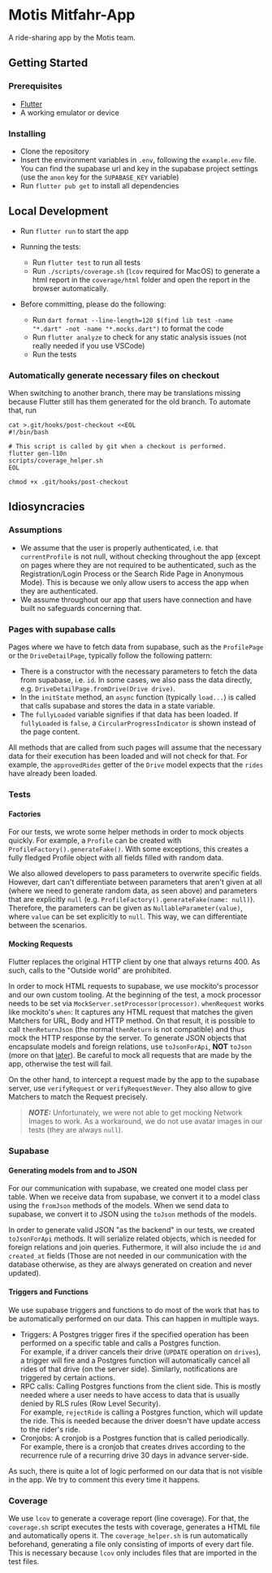 # Motis Mitfahr-App

A ride-sharing app by the Motis team.

## Getting Started

### Prerequisites

- [Flutter](https://flutter.dev/docs/get-started/install)
- A working emulator or device

### Installing

- Clone the repository
- Insert the environment variables in `.env`, following the `example.env` file. You can find the supabase url and key in the supabase project settings (use the `anon` key for the `SUPABASE_KEY` variable)
- Run `flutter pub get` to install all dependencies

## Local Development

- Run `flutter run` to start the app

- Running the tests:
  - Run `flutter test` to run all tests
  - Run `./scripts/coverage.sh` (`lcov` required for MacOS) to generate a html report in the `coverage/html` folder and open the report in the browser automatically.

- Before committing, please do the following:

  - Run `dart format --line-length=120 $(find lib test -name "*.dart" -not -name "*.mocks.dart")` to format the code
  - Run `flutter analyze` to check for any static analysis issues (not really needed if you use VSCode)
  - Run the tests

### Automatically generate necessary files on checkout

When switching to another branch, there may be translations missing because Flutter still has them generated for the old branch. To automate that, run
```
cat >.git/hooks/post-checkout <<EOL
#!/bin/bash 

# This script is called by git when a checkout is performed.
flutter gen-l10n
scripts/coverage_helper.sh
EOL

chmod +x .git/hooks/post-checkout
```

## Idiosyncracies

### Assumptions

- We assume that the user is properly authenticated, i.e. that `currentProfile` is not null, without checking throughout the app (except on pages where they are not required to be authenticated, such as the Registration/Login Process or the Search Ride Page in Anonymous Mode). This is because we only allow users to access the app when they are authenticated.
- We assume throughout our app that users have connection and have built no safeguards concerning that.

### Pages with supabase calls

Pages where we have to fetch data from supabase, such as the `ProfilePage` or the `DriveDetailPage`, typically follow the following pattern:
- There is a constructor with the necessary parameters to fetch the data from supabase, i.e. `id`. In some cases, we also pass the data directly, e.g. `DriveDetailPage.fromDrive(Drive drive)`.
- In the `initState` method, an `async` function (typically `load...`) is called that calls supabase and stores the data in a state variable.
- The `fullyLoaded` variable signifies if that data has been loaded. If `fullyLoaded` is `false`, a `CircularProgressIndicator` is shown instead of the page content.

All methods that are called from such pages will assume that the necessary data for their execution has been loaded and will not check for that. For example, the `approvedRides` getter of the `Drive` model expects that the `rides` have already been loaded.

### Tests

#### Factories

For our tests, we wrote some helper methods in order to mock objects quickly. For example, a `Profile` can be created with `ProfileFactory().generateFake()`. With some exceptions, this creates a fully fledged Profile object with all fields filled with random data. 

We also allowed developers to pass parameters to overwrite specific fields. However, dart can't differentiate between parameters that aren't given at all (where we need to generate random data, as seen above) and parameters that are explicitly `null` (e.g. `ProfileFactory().generateFake(name: null)`). Therefore, the parameters can be given as `NullableParameter(value)`, where `value` can be set explicitly to `null`. This way, we can differentiate between the scenarios.

#### Mocking Requests

Flutter replaces the original HTTP client by one that always returns 400. As such, calls to the "Outside world" are prohibited.

In order to mock HTML requests to supabase, we use mockito's processor and our own custom tooling. At the beginning of the test, a mock processor needs to be set via `MockServer.setProcessor(processor)`. `whenRequest` works like mockito's `when`: It captures any HTML request that matches the given Matchers for URL, Body and HTTP method. On that result, it is possible to call `thenReturnJson` (the normal `thenReturn` is not compatible) and thus mock the HTTP response by the server. To generate JSON objects that encapsulate models and foreign relations, use `toJsonForApi`, **NOT** `toJson` (more on that [later](#generating-models-from-and-to-json)). Be careful to mock all requests that are made by the app, otherwise the test will fail.

On the other hand, to intercept a request made by the app to the supabase server, use `verifyRequest` or `verifyRequestNever`. They also allow to give Matchers to match the Request precisely.

> **_NOTE:_** Unfortunately, we were not able to get mocking Network Images to work. As a workaround, we do not use avatar images in our tests (they are always `null`).

### Supabase

#### Generating models from and to JSON

For our communication with supabase, we created one model class per table. When we receive data from supabase, we convert it to a model class using the `fromJson` methods of the models. When we send data to supabase, we convert it to JSON using the `toJson` methods of the models. 

In order to generate valid JSON "as the backend" in our tests, we created `toJsonForApi` methods. It will serialize related objects, which is needed for foreign relations and join queries. Futhermore, it will also include the `id` and `created_at` fields (Those are not needed in our communication with the database otherwise, as they are always generated on creation and never updated).

#### Triggers and Functions

We use supabase triggers and functions to do most of the work that has to be automatically performed on our data. This can happen in multiple ways.

- Triggers: A Postgres trigger fires if the specified operation has been performed on a specific table and calls a Postgres function.\
For example, if a driver cancels their drive (`UPDATE` operation on `drives`), a trigger will fire and a Postgres function will automatically cancel all rides of that drive (on the server side). Similarly, notifications are triggered by certain actions.
- RPC calls: Calling Postgres functions from the client side. This is mostly needed where a user needs to have access to data that is usually denied by RLS rules (Row Level Security).\
For example, `rejectRide` is calling a Postgres function, which will update the ride. This is needed because the driver doesn't have update access to the rider's ride.
- Cronjobs: A cronjob is a Postgres function that is called periodically.\
For example, there is a cronjob that creates drives according to the recurrence rule of a recurring drive 30 days in advance server-side.


As such, there is quite a lot of logic performed on our data that is not visible in the app. We try to comment this every time it happens.

### Coverage

We use `lcov` to generate a coverage report (line coverage). For that, the `coverage.sh` script executes the tests with coverage, generates a HTML file and automatically opens it. The `coverage_helper.sh` is run automatically beforehand, generating a file only consisting of imports of every dart file. This is necessary because `lcov` only includes files that are imported in the test files.